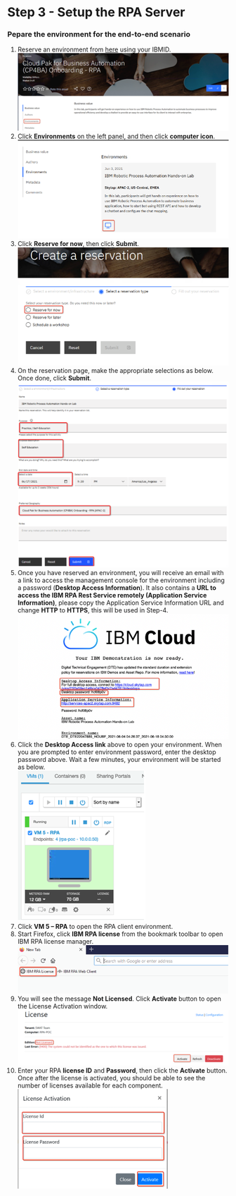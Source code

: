 # Step 3 - Setup the RPA Server

### Pepare the environment for the end-to-end scenario

1. Reserve an environment from [here](https://techzone.ibm.com/collection/cloud-pak-for-business-automation-cp-4-ba-onboarding-rpa) using your IBMID.
   ![image-2021gitconnect](/images/RPA-LandingPage.png)
2. Click **Environments** on the left panel, and then click **computer icon**.  
   ![image-2021gitconnect](/images/RPA-Environments.png)
3. Click **Reserve for now**, then click **Submit**.  
   ![image-2021gitconnect](/images/RPA-ReserveNow.png)
4. On the reservation page, make the appropriate selections as below. Once done, click **Submit**.  
   ![image-2021gitconnect](/images/RPA-ReservationDetails.png)
5. Once you have reserved an environment, you will receive an email with a link to access the management console for the environment including a password (**Desktop Access Information**). It also contains a **URL to access the IBM RPA Rest Service remotely (Application Service Information)**, please copy the Application Service Information URL and change **HTTP** to **HTTPS**, this will be used in Step-4.  
   ![image-2021gitconnect](/images/RPA-ReservationEmail.png)
6. Click the **Desktop Access link** above to open your environment. When you are prompted to enter environment password, enter the desktop password above. Wait a few minutes, your environment will be started as below.  
   ![image-2021gitconnect](/images/RPA-EnvironmentConsole.png)
7. Click **VM 5 – RPA** to open the RPA client environment.  
8. Start Firefox, click **IBM RPA license** from the bookmark toolbar to open IBM RPA license manager.  
   ![image-2021gitconnect](/images/RPA-StartLicenseManager.png)
9. You will see the message **Not Licensed**. Click **Activate** button to open the License Activation window.  
   ![image-2021gitconnect](/images/RPA-InActiveLicense.png)
10. Enter your RPA **license ID** and **Password**, then click the **Activate** button. Once after the license is activated, you should be able to see the number of licenses available for each component.  
   ![image-2021gitconnect](/images/RPA-ActivateLicense.png)
